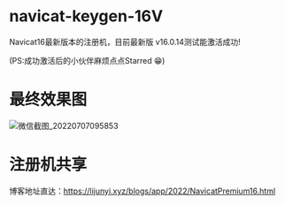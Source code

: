 # navicat-keygen-16V
Navicat16最新版本的注册机，目前最新版 v16.0.14测试能激活成功!

(PS:成功激活后的小伙伴麻烦点点Starred 😁)

# 最终效果图
![微信截图_20220707095853](https://user-images.githubusercontent.com/40384503/177673870-5fc46d3a-2cb1-4156-b1f1-d934bed2e950.png)


# 注册机共享

博客地址直达：https://lijunyi.xyz/blogs/app/2022/NavicatPremium16.html
